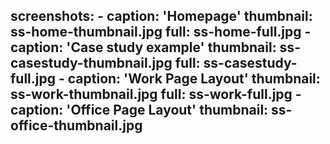 
screenshots:
    -
        caption: 'Homepage'
        thumbnail: ss-home-thumbnail.jpg
        full: ss-home-full.jpg
    -
        caption: 'Case study example'
        thumbnail: ss-casestudy-thumbnail.jpg
        full: ss-casestudy-full.jpg
    -
        caption: 'Work Page Layout'
        thumbnail: ss-work-thumbnail.jpg
        full: ss-work-full.jpg
    -
        caption: 'Office Page Layout'
        thumbnail: ss-office-thumbnail.jpg
---
